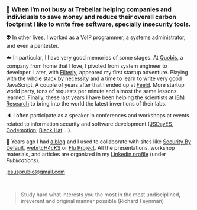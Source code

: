 ### :call_me_hand: When I’m not busy at [Trebellar](https://trebellar.com/) helping companies and individuals to save money and reduce their overall carbon footprint I like to write free software, specially insecurity tools.

:alien: In other lives, I worked as a VoIP programmer, a systems administrator, and even a pentester.

:cloud: In particular, I have very good memories of some stages. At [Quobis](https://www.quobis.com), a company from home that I love, I pivoted from system engineer to developer. Later, with [Filterly](https://techcrunch.com/2015/09/22/filterly), appeared my first startup adventure. Playing with the whole stack by necessity and a time to learn to write very good JavaScript. A couple of years after that I ended up at [Feeld](https://www.feeld.co). More startup world party, tons of requests per minute and almost the same lessons learned. Finally, these last years I have been helping the scientists at [IBM Research](https://medium.com/@IBMResearch) to bring into the world the latest inventions of their labs.

:speaker: I often participate as a speaker in conferences and workshops at events related to information security and software development ([JSDayES](https://www.youtube.com/watch?v=0trvK-DDfF0), [Codemotion](https://madrid2018.codemotionworld.com/speaker/4581/), [Black Hat](https://www.blackhat.com/eu-14/arsenal.html#bluebox-ng) …).

:pencil: Years ago I had [a blog](http://nicerosniunos.blogspot.com) and I used to collaborate with sites like [Security By Default](http://www.securitybydefault.com/search?q=Art%C3%ADculo+cortes%C3%ADa+de+Jes%C3%BAs+P%C3%A9rez), [webrtcH4cKS](https://webrtchacks.com/webrtc-hybrid-applications) or [Flu Project](http://nicerosniunos.blogspot.com/2011/11/links-to.html). All the presentations, workshop materials, and articles are organized in my [Linkedin profile](https://es.linkedin.com/in/jesusprubio) (under *Publications*).

[jesusprubio@gmail.com](mailto:jesusprubio@gmail.com)

<br>

> Study hard what interests you the most in the most undisciplined, irreverent and original manner possible (Richard Feynman)
